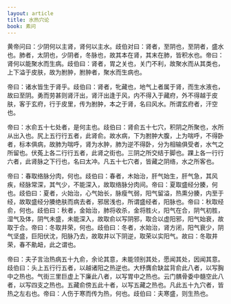 ```yaml
---
layout: article
title: 水热穴论
book: 素问
---
```


黄帝问曰：少阴何以主肾，肾何以主水。歧伯对曰：肾者，至阴也，至阴者，盛水也。肺者，太阴也，少阴者，冬脉也，故其本在肾，其末在肺，皆积水也。帝曰：肾何以能聚水而生病。歧伯曰：肾者，胃之关也，关门不利，故聚水而从其类也，上下溢于皮肤，故为胕肿，胕肿者，聚水而生病也。

帝曰：诸水皆生于肾乎。歧伯曰：肾者，牝藏也，地气上者属于肾，而生水液也，故曰至阴。勇而劳甚则肾汗出，肾汗出逢于风，内不得入于藏府，外不得越于皮肤，客于玄府，行于皮里，传为胕肿，本之于肾，名曰风水。所谓玄府者，汗空也。

帝曰：水俞五十七处者，是何主也。歧伯曰：肾俞五十七穴，积阴之所聚也，水所从出入也。尻上五行行五者，此肾俞。故水病，下为胕肿大腹，上为喘呼，不得卧者，标本俱病，故肺为喘呼，肾为水肿，肺为逆不得卧，分为相输俱受者，水气之所留也。伏菟上各二行行五者，此肾之街也。三阴之所交结于脚也。踝上各一行行六者，此肾脉之下行也，名曰太冲。凡五十七穴者，皆藏之阴络，水之所客也。

帝曰：春取络脉分肉，何也。歧伯曰：春者，木始治，肝气始生，肝气急，其风疾，经脉常深，其气少，不能深入，故取络脉分肉间。帝曰：夏取盛经分腠，何也。歧伯曰：夏者，火始治，心气始长，脉瘦气弱，阳气留溢，热熏分腠，内至于经，故取盛经分腠绝肤而病去者，邪居浅也，所谓盛经者，阳脉也。帝曰：秋取经俞，何也。歧伯曰：秋者，金始治，肺将收杀，金将胜火，阳气在合，阴气初胜，湿气及体，阴气未盛，未能深入，故取俞以写阴邪，取合以虚阳邪，阳气始衰，故取于合。帝曰：冬取井荣，何也。歧伯曰：冬者，水始治，肾方闭，阳气衰少，阴气坚盛，巨阳伏沈，阳脉乃去，故取井以下阴逆，取荣以实阳气。故曰：冬取井荣，春不鼽衄，此之谓也。

帝曰：夫子言治热病五十九俞，余论其意，未能领别其处，愿闻其处，因闻其意。歧伯曰：头上五行行五者，以越诸阳之热逆也。大杼膺俞缺盆背俞此八者，以写胸中之热也。气街三里巨虚上下廉此八者，以写胃中之热也。云门髃骨委中髓空此八者，以写四支之热也。五藏俞傍五此十者，以写五藏之热也。凡此五十九穴者，皆热之左右也。帝曰：人伤于寒而传为热，何也。歧伯曰：夫寒盛，则生热也。

